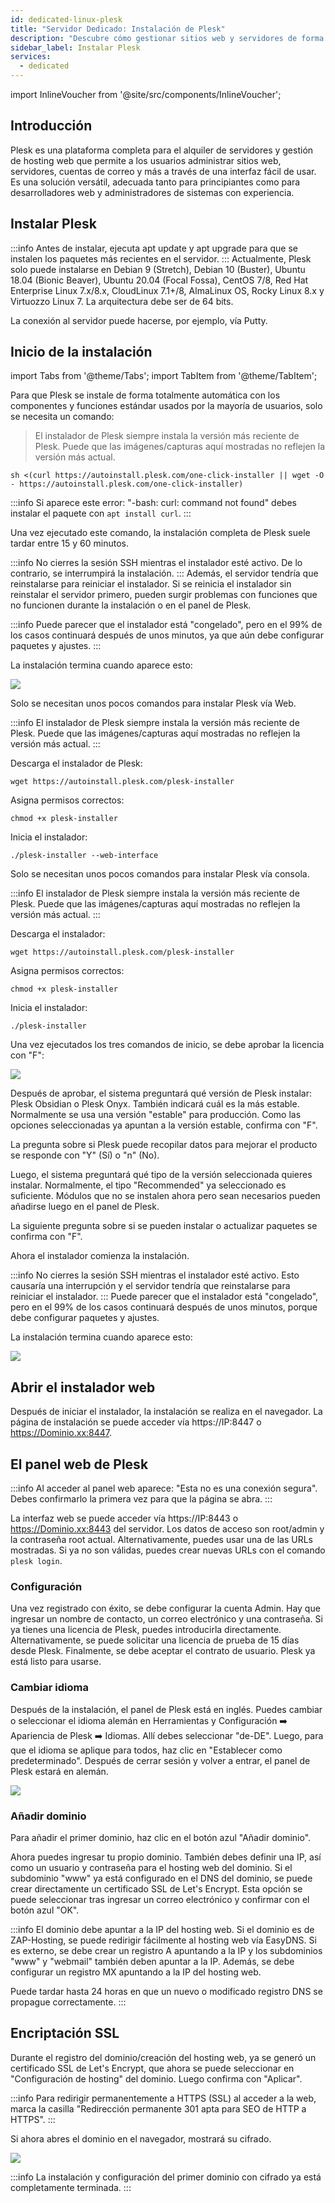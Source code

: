```yaml
---
id: dedicated-linux-plesk
title: "Servidor Dedicado: Instalación de Plesk"
description: "Descubre cómo gestionar sitios web y servidores de forma eficiente con la plataforma versátil de Plesk para todos los niveles → Aprende más ahora"
sidebar_label: Instalar Plesk
services:
  - dedicated
---
```


import InlineVoucher from '@site/src/components/InlineVoucher';

## Introducción

Plesk es una plataforma completa para el alquiler de servidores y gestión de hosting web que permite a los usuarios administrar sitios web, servidores, cuentas de correo y más a través de una interfaz fácil de usar. Es una solución versátil, adecuada tanto para principiantes como para desarrolladores web y administradores de sistemas con experiencia.

<InlineVoucher />

## Instalar Plesk

:::info
Antes de instalar, ejecuta apt update y apt upgrade para que se instalen los paquetes más recientes en el servidor.
:::
Actualmente, Plesk solo puede instalarse en Debian 9 (Stretch), Debian 10 (Buster), Ubuntu 18.04 (Bionic Beaver), Ubuntu 20.04 (Focal Fossa), CentOS 7/8, Red Hat Enterprise Linux 7.x/8.x, CloudLinux 7.1+/8, AlmaLinux OS, Rocky Linux 8.x y Virtuozzo Linux 7. La arquitectura debe ser de 64 bits.

La conexión al servidor puede hacerse, por ejemplo, vía Putty.

## Inicio de la instalación

import Tabs from '@theme/Tabs';
import TabItem from '@theme/TabItem';

<Tabs>

<TabItem value="One-Click Installation" label="Instalación con un clic" default>

Para que Plesk se instale de forma totalmente automática con los componentes y funciones estándar usados por la mayoría de usuarios, solo se necesita un comando:

>El instalador de Plesk siempre instala la versión más reciente de Plesk. Puede que las imágenes/capturas aquí mostradas no reflejen la versión más actual.

```
sh <(curl https://autoinstall.plesk.com/one-click-installer || wget -O - https://autoinstall.plesk.com/one-click-installer)
```

:::info
Si aparece este error: "-bash: curl: command not found" debes instalar el paquete con `apt install curl`.
:::

Una vez ejecutado este comando, la instalación completa de Plesk suele tardar entre 15 y 60 minutos.

:::info
No cierres la sesión SSH mientras el instalador esté activo. De lo contrario, se interrumpirá la instalación.
:::
Además, el servidor tendría que reinstalarse para reiniciar el instalador.
Si se reinicia el instalador sin reinstalar el servidor primero, pueden surgir problemas con funciones que no funcionen durante la instalación o en el panel de Plesk.

:::info
Puede parecer que el instalador está "congelado", pero en el 99% de los casos continuará después de unos minutos, ya que aún debe configurar paquetes y ajustes.
:::

La instalación termina cuando aparece esto:

![](https://screensaver01.zap-hosting.com/index.php/s/gpNWyd7xZaw22zW/preview)

</TabItem>
<TabItem value="Web Installation" label="Instalación Web">

Solo se necesitan unos pocos comandos para instalar Plesk vía Web.

:::info
El instalador de Plesk siempre instala la versión más reciente de Plesk. Puede que las imágenes/capturas aquí mostradas no reflejen la versión más actual.
:::

Descarga el instalador de Plesk:
```
wget https://autoinstall.plesk.com/plesk-installer
```

Asigna permisos correctos:

```
chmod +x plesk-installer
```

Inicia el instalador:

```
./plesk-installer --web-interface
```

</TabItem>
<TabItem value="Konsolen Installation" label="Instalación por consola">

Solo se necesitan unos pocos comandos para instalar Plesk vía consola.

:::info
El instalador de Plesk siempre instala la versión más reciente de Plesk. Puede que las imágenes/capturas aquí mostradas no reflejen la versión más actual.
:::

Descarga el instalador:

```
wget https://autoinstall.plesk.com/plesk-installer
```

Asigna permisos correctos:

```
chmod +x plesk-installer
```

Inicia el instalador:

```
./plesk-installer
```

Una vez ejecutados los tres comandos de inicio, se debe aprobar la licencia con "F":

![](https://screensaver01.zap-hosting.com/index.php/s/dJiJ3sTxCqoC3RR/preview)

Después de aprobar, el sistema preguntará qué versión de Plesk instalar: Plesk Obsidian o Plesk Onyx. También indicará cuál es la más estable. Normalmente se usa una versión "estable" para producción. Como las opciones seleccionadas ya apuntan a la versión estable, confirma con "F".

La pregunta sobre si Plesk puede recopilar datos para mejorar el producto se responde con "Y" (Sí) o "n" (No).

Luego, el sistema preguntará qué tipo de la versión seleccionada quieres instalar. Normalmente, el tipo "Recommended" ya seleccionado es suficiente. Módulos que no se instalen ahora pero sean necesarios pueden añadirse luego en el panel de Plesk.

La siguiente pregunta sobre si se pueden instalar o actualizar paquetes se confirma con "F".

Ahora el instalador comienza la instalación.

:::info
No cierres la sesión SSH mientras el instalador esté activo. Esto causaría una interrupción y el servidor tendría que reinstalarse para reiniciar el instalador.
:::
Puede parecer que el instalador está "congelado", pero en el 99% de los casos continuará después de unos minutos, porque debe configurar paquetes y ajustes.

La instalación termina cuando aparece esto:

![](https://screensaver01.zap-hosting.com/index.php/s/2Wk2Nm2HXCkQjkQ/preview)

</TabItem>
</Tabs>

## Abrir el instalador web

Después de iniciar el instalador, la instalación se realiza en el navegador. La página de instalación se puede acceder vía https://IP:8447 o https://Dominio.xx:8447.

## El panel web de Plesk

:::info
Al acceder al panel web aparece: "Esta no es una conexión segura". Debes confirmarlo la primera vez para que la página se abra.
:::

La interfaz web se puede acceder vía https://IP:8443 o https://Dominio.xx:8443 del servidor. Los datos de acceso son root/admin y la contraseña root actual. Alternativamente, puedes usar una de las URLs mostradas. Si ya no son válidas, puedes crear nuevas URLs con el comando ``plesk login``.

### Configuración

Una vez registrado con éxito, se debe configurar la cuenta Admin. Hay que ingresar un nombre de contacto, un correo electrónico y una contraseña. Si ya tienes una licencia de Plesk, puedes introducirla directamente. Alternativamente, se puede solicitar una licencia de prueba de 15 días desde Plesk. Finalmente, se debe aceptar el contrato de usuario.
Plesk ya está listo para usarse.

### Cambiar idioma

Después de la instalación, el panel de Plesk está en inglés. Puedes cambiar o seleccionar el idioma alemán en Herramientas y Configuración ➡️ Apariencia de Plesk ➡️ Idiomas. Allí debes seleccionar "de-DE". Luego, para que el idioma se aplique para todos, haz clic en "Establecer como predeterminado".
Después de cerrar sesión y volver a entrar, el panel de Plesk estará en alemán.

![](https://screensaver01.zap-hosting.com/index.php/s/GtTGYGCYXwewxNQ/preview)

### Añadir dominio

Para añadir el primer dominio, haz clic en el botón azul "Añadir dominio".

[](https://screensaver01.zap-hosting.com/index.php/s/G3fetgKfLNKFr7N/preview)

Ahora puedes ingresar tu propio dominio. También debes definir una IP, así como un usuario y contraseña para el hosting web del dominio. Si el subdominio "www" ya está configurado en el DNS del dominio, se puede crear directamente un certificado SSL de Let's Encrypt. Esta opción se puede seleccionar tras ingresar un correo electrónico y confirmar con el botón azul "OK".

[](https://screensaver01.zap-hosting.com/index.php/s/Pw2PSFDKGFDXZi2/preview)

:::info
El dominio debe apuntar a la IP del hosting web. Si el dominio es de ZAP-Hosting, se puede redirigir fácilmente al hosting web vía EasyDNS. Si es externo, se debe crear un registro A apuntando a la IP y los subdominios "www" y "webmail" también deben apuntar a la IP. Además, se debe configurar un registro MX apuntando a la IP del hosting web.

Puede tardar hasta 24 horas en que un nuevo o modificado registro DNS se propague correctamente.
:::

## Encriptación SSL

Durante el registro del dominio/creación del hosting web, ya se generó un certificado SSL de Let's Encrypt, que ahora se puede seleccionar en "Configuración de hosting" del dominio. Luego confirma con "Aplicar".

:::info
Para redirigir permanentemente a HTTPS (SSL) al acceder a la web, marca la casilla "Redirección permanente 301 apta para SEO de HTTP a HTTPS".
:::

[](https://screensaver01.zap-hosting.com/index.php/s/xad7pbeZWY6QQHK/preview)

Si ahora abres el dominio en el navegador, mostrará su cifrado.

![](https://screensaver01.zap-hosting.com/index.php/s/JrNEjciJfz2LzCX/preview)

:::info
La instalación y configuración del primer dominio con cifrado ya está completamente terminada.
:::

<InlineVoucher />
